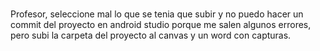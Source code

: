 # 
Profesor, seleccione mal lo que se tenia que subir y no puedo hacer un commit del proyecto en android studio
porque me salen algunos errores, pero subi la carpeta del proyecto al canvas y un word con capturas.

